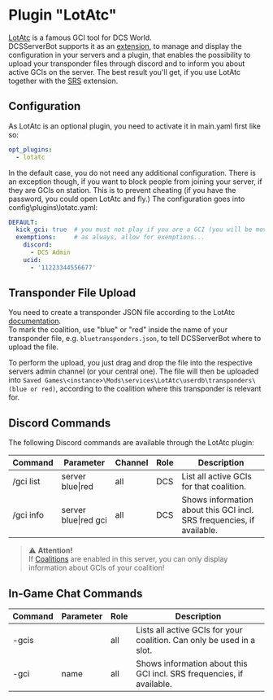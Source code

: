# Plugin "LotAtc"
[LotAtc](https://www.lotatc.com/) is a famous GCI tool for DCS World.<br>
DCSServerBot supports it as an [extension](../../extensions/README.md#lotatc), to manage and display the 
configuration in your servers and a plugin, that enables the possibility to upload your transponder files through
discord and to inform you about active GCIs on the server. The best result you'll get, if you use LotAtc together with 
the [SRS](../../extensions/README.md#srs) extension.

## Configuration
As LotAtc is an optional plugin, you need to activate it in main.yaml first like so:
```yaml
opt_plugins:
  - lotatc
```

In the default case, you do not need any additional configuration. There is an exception though, if you want to block
people from joining your server, if they are GCIs on station. This is to prevent cheating (if you have the password,
you could open LotAtc and fly.) The configuration goes into config\plugins\lotatc.yaml:
```yaml
DEFAULT:
  kick_gci: true  # you must not play if you are a GCI (you will be moved to spectators). Default is false. 
  exemptions:     # as always, allow for exemptions...
    discord:
      - DCS Admin
    ucid:
      - '11223344556677'
```

## Transponder File Upload
You need to create a transponder JSON file according to the LotAtc [documentation](https://www.lotatc.com/documentation/client/transponder.html#add-transponder-table-to-automatically-fill-names-from-code).<br>
To mark the coalition, use "blue" or "red" inside the name of your transponder file, e.g. `bluetransponders.json`, to 
tell DCSServerBot where to upload the file. 

To perform the upload, you just drag and drop the file into the respective servers admin channel (or your central one). 
The file will then be uploaded into `Saved Games\<instance>\Mods\services\LotAtc\userdb\transponders\(blue or red)`,
according to the coalition where this transponder is relevant for.

## Discord Commands
The following Discord commands are available through the LotAtc plugin:

| Command   | Parameter            | Channel | Role | Description                                                            |
|-----------|----------------------|---------|------|------------------------------------------------------------------------|
| /gci list | server blue\|red     | all     | DCS  | List all active GCIs for that coalition.                               |
| /gci info | server blue\|red gci | all     | DCS  | Shows information about this GCI incl. SRS frequencies, if available.  |

> ⚠️ **Attention!**<br> 
> If [Coalitions](../../COALITIONS.md) are enabled in this server, you can only display information about GCIs of your 
> coalition!


## In-Game Chat Commands
| Command | Parameter | Role | Description                                                           |
|---------|-----------|------|-----------------------------------------------------------------------|
| -gcis   |           | all  | Lists all active GCIs for your coalition. Can only be used in a slot. |
| -gci    | name      | all  | Shows information about this GCI incl. SRS frequencies, if available. |
